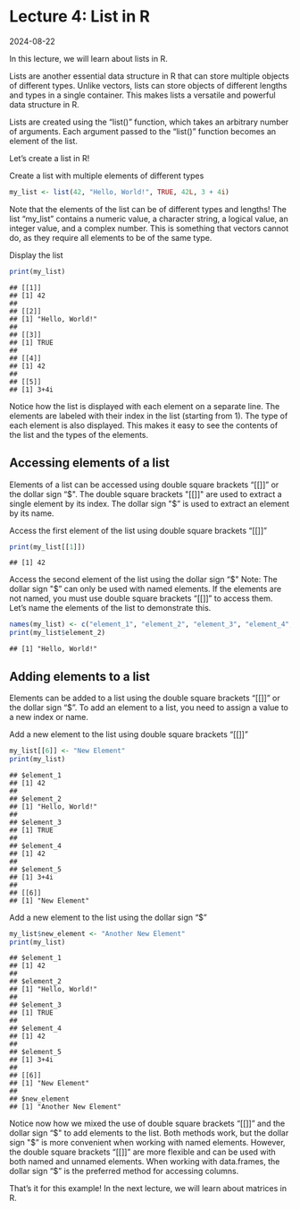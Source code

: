 Lecture 4: List in R
================
2024-08-22

In this lecture, we will learn about lists in R.

Lists are another essential data structure in R that can store multiple
objects of different types. Unlike vectors, lists can store objects of
different lengths and types in a single container. This makes lists a
versatile and powerful data structure in R.

Lists are created using the “list()” function, which takes an arbitrary
number of arguments. Each argument passed to the “list()” function
becomes an element of the list.

Let’s create a list in R!

Create a list with multiple elements of different types

``` r
my_list <- list(42, "Hello, World!", TRUE, 42L, 3 + 4i)
```

Note that the elements of the list can be of different types and
lengths! The list “my_list” contains a numeric value, a character
string, a logical value, an integer value, and a complex number. This is
something that vectors cannot do, as they require all elements to be of
the same type.

Display the list

``` r
print(my_list)
```

    ## [[1]]
    ## [1] 42
    ## 
    ## [[2]]
    ## [1] "Hello, World!"
    ## 
    ## [[3]]
    ## [1] TRUE
    ## 
    ## [[4]]
    ## [1] 42
    ## 
    ## [[5]]
    ## [1] 3+4i

Notice how the list is displayed with each element on a separate line.
The elements are labeled with their index in the list (starting from 1).
The type of each element is also displayed. This makes it easy to see
the contents of the list and the types of the elements.

## Accessing elements of a list

Elements of a list can be accessed using double square brackets
“\[\[\]\]” or the dollar sign “$".
The double square brackets "[[]]" are used to extract a single element by its index.
The dollar sign "$” is used to extract an element by its name.

Access the first element of the list using double square brackets
“\[\[\]\]”

``` r
print(my_list[[1]])
```

    ## [1] 42

Access the second element of the list using the dollar sign “$"
Note: The dollar sign "$” can only be used with named elements. If the
elements are not named, you must use double square brackets “\[\[\]\]”
to access them. Let’s name the elements of the list to demonstrate this.

``` r
names(my_list) <- c("element_1", "element_2", "element_3", "element_4", "element_5")
print(my_list$element_2)
```

    ## [1] "Hello, World!"

## Adding elements to a list

Elements can be added to a list using the double square brackets
“\[\[\]\]” or the dollar sign “\$”. To add an element to a list, you
need to assign a value to a new index or name.

Add a new element to the list using double square brackets “\[\[\]\]”

``` r
my_list[[6]] <- "New Element"
print(my_list)
```

    ## $element_1
    ## [1] 42
    ## 
    ## $element_2
    ## [1] "Hello, World!"
    ## 
    ## $element_3
    ## [1] TRUE
    ## 
    ## $element_4
    ## [1] 42
    ## 
    ## $element_5
    ## [1] 3+4i
    ## 
    ## [[6]]
    ## [1] "New Element"

Add a new element to the list using the dollar sign “\$”

``` r
my_list$new_element <- "Another New Element"
print(my_list)
```

    ## $element_1
    ## [1] 42
    ## 
    ## $element_2
    ## [1] "Hello, World!"
    ## 
    ## $element_3
    ## [1] TRUE
    ## 
    ## $element_4
    ## [1] 42
    ## 
    ## $element_5
    ## [1] 3+4i
    ## 
    ## [[6]]
    ## [1] "New Element"
    ## 
    ## $new_element
    ## [1] "Another New Element"

Notice now how we mixed the use of double square brackets “\[\[\]\]” and
the dollar sign “$" to add elements to the list.
Both methods work, but the dollar sign "$” is more convenient when
working with named elements. However, the double square brackets
“\[\[\]\]” are more flexible and can be used with both named and unnamed
elements. When working with data.frames, the dollar sign “\$” is the
preferred method for accessing columns.

That’s it for this example! In the next lecture, we will learn about
matrices in R.
